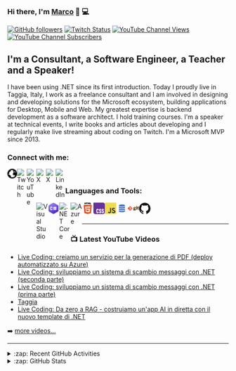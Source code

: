 ### Hi there, I'm [Marco][website] 👋 💻

[![GitHub followers](https://img.shields.io/github/followers/marcominerva?label=GitHub%20Followers&style=for-the-badge)](https://github.com/marcominerva)
[![Twitch Status](https://img.shields.io/twitch/status/marcominerva?style=for-the-badge)](https://www.twitch.tv/marcominerva)
[![YouTube Channel Views](https://img.shields.io/youtube/channel/views/UCYU2iA9BN92QrL3I90YFZfQ?label=YouTube%20Views&style=for-the-badge)](https://youtube.com/marcominerva)
[![YouTube Channel Subscribers](https://img.shields.io/youtube/channel/subscribers/UCYU2iA9BN92QrL3I90YFZfQ?label=YouTube%20Subscribers&style=for-the-badge)](https://youtube.com/marcominerva)

## I'm a Consultant, a Software Engineer, a Teacher and a Speaker!

I have been using .NET since its first introduction. Today I proudly live in Taggia, Italy, I work as a freelance consultant and I am involved in designing and developing solutions for the Microsoft ecosystem, building applications for Desktop, Mobile and Web. My greatest expertise is backend development as a software architect. I hold training courses. I'm a speaker at technical events, I write books and articles about developing and I regularly make live streaming about coding on Twitch. I'm a Microsoft MVP since 2013.

### Connect with me:

[<img align="left" alt="About Me" width="22px" src="https://raw.githubusercontent.com/iconic/open-iconic/master/svg/globe.svg" title="About me" />][website] 
[<img align="left" alt="Twitch" width="22px" src="https://cdn.jsdelivr.net/npm/simple-icons@v11/icons/twitch.svg" title="Twitch" />][twitch]
[<img align="left" alt="YouTube" width="22px" src="https://cdn.jsdelivr.net/npm/simple-icons@v11/icons/youtube.svg" title="YouTube" />][youtube]
[<img align="left" alt="X" width="22px" src="https://cdn.jsdelivr.net/npm/simple-icons@v11/icons/x.svg" title="X" />][x]
[<img align="left" alt="X" width="22px" src="https://cdn.jsdelivr.net/npm/simple-icons@v11/icons/bluesky.svg" title="Bluesky" />][bluesky]
[<img align="left" alt="LinkedIn" width="22px" src="https://cdn.jsdelivr.net/npm/simple-icons@v11/icons/linkedin.svg" title="LinkedIn" />][linkedin]
<br />

### Languages and Tools:

<img align="left" alt="Visual Studio" width="26px" src="https://visualstudio.microsoft.com/wp-content/uploads/2019/06/BrandVisualStudioWin2019-3.svg" />
<img align="left" alt="C#" width="26px" src="https://raw.githubusercontent.com/github/explore/80688e429a7d4ef2fca1e82350fe8e3517d3494d/topics/csharp/csharp.png" />
<img align="left" alt=".NET Core" width="26px" src="https://adrianwilczynski.gallerycdn.vsassets.io/extensions/adrianwilczynski/asp-net-core-switcher/2.0.2/1577043327534/Microsoft.VisualStudio.Services.Icons.Default" />
<img align="left" alt="Azure" width="26px" src="https://www.vectorlogo.zone/logos/microsoft_azure/microsoft_azure-icon.svg" />
<img align="left" alt="HTML5" width="26px" src="https://raw.githubusercontent.com/github/explore/80688e429a7d4ef2fca1e82350fe8e3517d3494d/topics/html/html.png" />
<img align="left" alt="CSS3" width="26px" src="https://raw.githubusercontent.com/github/explore/80688e429a7d4ef2fca1e82350fe8e3517d3494d/topics/css/css.png" />
<img align="left" alt="JavaScript" width="26px" src="https://raw.githubusercontent.com/github/explore/80688e429a7d4ef2fca1e82350fe8e3517d3494d/topics/javascript/javascript.png" />
<img align="left" alt="SQL" width="26px" src="https://raw.githubusercontent.com/github/explore/80688e429a7d4ef2fca1e82350fe8e3517d3494d/topics/sql/sql.png" />
<img align="left" alt="Git" width="26px" src="https://raw.githubusercontent.com/github/explore/80688e429a7d4ef2fca1e82350fe8e3517d3494d/topics/git/git.png" />
<img align="left" alt="GitHub" width="26px" src="https://raw.githubusercontent.com/github/explore/78df643247d429f6cc873026c0622819ad797942/topics/github/github.png" />

<br />
<br />

---

### 📺 Latest YouTube Videos

<!-- YOUTUBE:START -->
- [Live Coding: creiamo un servizio per la generazione di PDF &lpar;deploy automatizzato su Azure&rpar;](https://www.youtube.com/watch?v=mCZBee7IORY)
- [Live Coding: sviluppiamo un sistema di scambio messaggi con .NET &lpar;seconda parte&rpar;](https://www.youtube.com/watch?v=jDVwXREqsto)
- [Live Coding: sviluppiamo un sistema di scambio messaggi con .NET &lpar;prima parte&rpar;](https://www.youtube.com/watch?v=qWab_pEkIR4)
- [Taggia](https://www.youtube.com/watch?v=fSxIyQV_cHI)
- [Live Coding: Da zero a RAG - costruiamo un&#39;app AI in diretta con il nuovo template di .NET](https://www.youtube.com/watch?v=Rzdlvf4ESZw)
<!-- YOUTUBE:END -->

➡️ [more videos...][youtube]

---

<details>
  <summary>:zap: Recent GitHub Activities</summary>
  
<!--START_SECTION:activity-->
1. 🔒 Closed issue [#17](https://github.com/marcominerva/PdfSmith/issues/17) in [marcominerva/PdfSmith](https://github.com/marcominerva/PdfSmith)
<!--END_SECTION:activity-->

</details>

<details>
  <summary>:zap: GitHub Stats</summary>

  <img align="left" alt="Marco Minerva's GitHub Stats" src="https://github-readme-stats.vercel.app/api?username=marcominerva&show_icons=true&hide_border=true&count_private=true" />

</details>

[website]: https://about.me/marcominerva
[twitch]: https://twitch.tv/marcominerva
[youtube]: https://www.youtube.com/marcominerva
[x]: https://x.com/marcominerva
[bluesky]: https://bsky.app/profile/marcominerva.github.io
[linkedin]: https://linkedin.com/in/marcominerva
